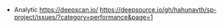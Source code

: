 ##
- Analytic
https://deepscan.io/
https://deepsource.io/gh/hahunavth/sp-project/issues/?category=performance&page=1
